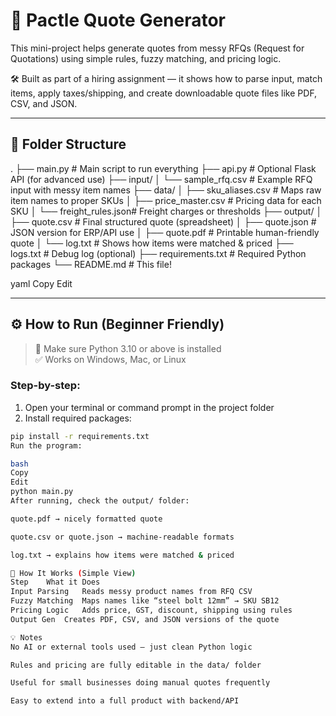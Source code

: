 # 🧾 Pactle Quote Generator

This mini-project helps generate quotes from messy RFQs (Request for Quotations) using simple rules, fuzzy matching, and pricing logic.

🛠️ Built as part of a hiring assignment — it shows how to parse input, match items, apply taxes/shipping, and create downloadable quote files like PDF, CSV, and JSON.

---

## 📁 Folder Structure

.
├── main.py # Main script to run everything
├── api.py # Optional Flask API (for advanced use)
├── input/
│ └── sample_rfq.csv # Example RFQ input with messy item names
├── data/
│ ├── sku_aliases.csv # Maps raw item names to proper SKUs
│ ├── price_master.csv # Pricing data for each SKU
│ └── freight_rules.json# Freight charges or thresholds
├── output/
│ ├── quote.csv # Final structured quote (spreadsheet)
│ ├── quote.json # JSON version for ERP/API use
│ ├── quote.pdf # Printable human-friendly quote
│ └── log.txt # Shows how items were matched & priced
├── logs.txt # Debug log (optional)
├── requirements.txt # Required Python packages
└── README.md # This file!

yaml
Copy
Edit

---

## ⚙️ How to Run (Beginner Friendly)

> 🐍 Make sure Python 3.10 or above is installed  
> ✅ Works on Windows, Mac, or Linux

### Step-by-step:

1. Open your terminal or command prompt in the project folder  
2. Install required packages:

```bash
pip install -r requirements.txt
Run the program:

bash
Copy
Edit
python main.py
After running, check the output/ folder:

quote.pdf → nicely formatted quote

quote.csv or quote.json → machine-readable formats

log.txt → explains how items were matched & priced

🧠 How It Works (Simple View)
Step	What it Does
Input Parsing	Reads messy product names from RFQ CSV
Fuzzy Matching	Maps names like “steel bolt 12mm” → SKU SB12
Pricing Logic	Adds price, GST, discount, shipping using rules
Output Gen	Creates PDF, CSV, and JSON versions of the quote

💡 Notes
No AI or external tools used — just clean Python logic

Rules and pricing are fully editable in the data/ folder

Useful for small businesses doing manual quotes frequently

Easy to extend into a full product with backend/API

